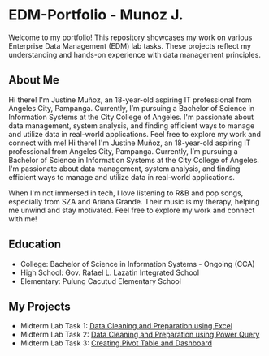 # EDM-Portfolio - Munoz J.
Welcome to my portfolio! This repository showcases my work on various Enterprise Data Management (EDM) lab tasks.
These projects reflect my understanding and hands-on experience with data management principles.
## About Me
Hi there! I'm Justine Muñoz, an 18-year-old aspiring IT professional from Angeles City, Pampanga. Currently, I’m pursuing a Bachelor of Science in Information Systems at the City College of Angeles. 
I'm passionate about data management, system analysis, and finding efficient ways to manage and utilize data in real-world applications. Feel free to explore my work and connect with me!
Hi there! I'm Justine Muñoz, an 18-year-old aspiring IT professional from Angeles City, Pampanga. Currently, I’m pursuing a Bachelor of Science in Information Systems at the City College of Angeles. I'm passionate about data management, system analysis, and finding efficient ways to manage and utilize data in real-world applications.

When I'm not immersed in tech, I love listening to R&B and pop songs, especially from SZA and Ariana Grande. Their music is my therapy, helping me unwind and stay motivated. Feel free to explore my work and connect with me!

## Education
- College: Bachelor of Science in Information Systems - Ongoing (CCA)
- High School: Gov. Rafael L. Lazatin Integrated School
- Elementary: Pulung Cacutud Elementary School

## My Projects
- Midterm Lab Task 1: [Data Cleaning and Preparation using Excel](https://munoz-24-0431.github.io/Midterm-Lab-Task-1/)
- Midterm Lab Task 2: [Data Cleaning and Preparation using Power Query](https://github.com/Munoz-24-0431/EDM-Midterm-Task-Munoz/blob/main/Midterm%20Lab%20Task%202%20/task2.md)
- Midterm Lab Task 3: [Creating Pivot Table and Dashboard](https://munoz-24-0431.github.io/Midterm-Lab-Task-3/)

